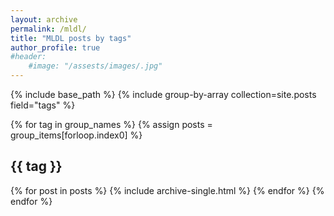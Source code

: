 ```yaml
---
layout: archive
permalink: /mldl/
title: "MLDL posts by tags"
author_profile: true
#header: 
    #image: "/assests/images/.jpg"
--- 
```



{% include base_path %}
{% include group-by-array collection=site.posts field="tags" %}

{% for tag in group_names %}
  {% assign posts = group_items[forloop.index0] %}
  <h2 id="{{ tag | slugify }}" class="archive__subtitle">{{ tag }}</h2>
  {% for post in posts %}
    {% include archive-single.html %}
  {% endfor %}
{% endfor %}

